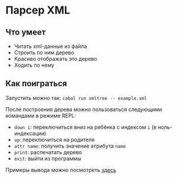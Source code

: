 # Парсер XML

## Что умеет

- Читать xml-данные из файла
- Строить по ним дерево
- Красиво отображать это дерево
- Ходить по нему

## Как поиграться

Запустить можно так: `cabal run xmltree -- example.xml`

После построения дерева можно пользоваться следующими командами в режиме REPL:
- `down i`: переключиться вниз на ребёнка с индексом `i` (в ноль-индексации)
- `up`: переключиться на родителя
- `attr name`: получить значение атрибута `name`
- `print`: распечатать дерево
- `exit`: выйти из программы

Примеры вывода можно посмотреть [здесь](./output.txt)
